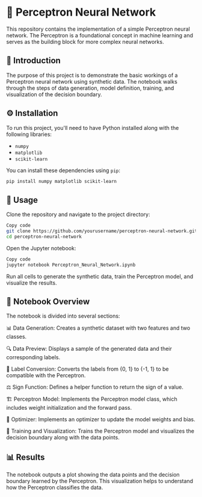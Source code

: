 # 🧠 Perceptron Neural Network

This repository contains the implementation of a simple Perceptron neural network. The Perceptron is a foundational concept in machine learning and serves as the building block for more complex neural networks.

## 📝 Introduction

The purpose of this project is to demonstrate the basic workings of a Perceptron neural network using synthetic data. The notebook walks through the steps of data generation, model definition, training, and visualization of the decision boundary.

## ⚙️ Installation

To run this project, you'll need to have Python installed along with the following libraries:

- `numpy`
- `matplotlib`
- `scikit-learn`

You can install these dependencies using `pip`:

```bash
pip install numpy matplotlib scikit-learn
```

## 🚀 Usage
Clone the repository and navigate to the project directory:

```bash
Copy code
git clone https://github.com/yourusername/perceptron-neural-network.git
cd perceptron-neural-network
```

Open the Jupyter notebook:

```bash
Copy code
jupyter notebook Perceptron_Neural_Network.ipynb
```
Run all cells to generate the synthetic data, train the Perceptron model, and visualize the results.

## 📓 Notebook Overview
The notebook is divided into several sections:

📊 Data Generation: Creates a synthetic dataset with two features and two classes.

🔍 Data Preview: Displays a sample of the generated data and their corresponding labels.

🔄 Label Conversion: Converts the labels from {0, 1} to {-1, 1} to be compatible with the Perceptron.

⚖️ Sign Function: Defines a helper function to return the sign of a value.

🏗️ Perceptron Model: Implements the Perceptron model class, which includes weight initialization and the forward pass.

🔧 Optimizer: Implements an optimizer to update the model weights and bias.

🎨 Training and Visualization: Trains the Perceptron model and visualizes the decision boundary along with the data points.

## 📊 Results
The notebook outputs a plot showing the data points and the decision boundary learned by the Perceptron. This visualization helps to understand how the Perceptron classifies the data.

